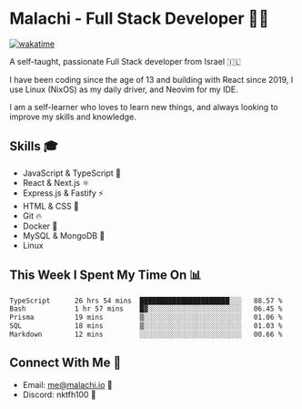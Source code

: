 # Malachi - Full Stack Developer 🚀🔥
[![wakatime](https://wakatime.com/badge/user/112ec769-e669-4b78-a46f-cf4343930741.svg)](https://wakatime.com/@112ec769-e669-4b78-a46f-cf4343930741)

A self-taught, passionate Full Stack developer from Israel 🇮🇱

I have been coding since the age of 13 and building with React since 2019, I use Linux (NixOS) as my daily driver, and Neovim for my IDE.

I am a self-learner who loves to learn new things, and always looking to improve my skills and knowledge.

## Skills 🎓
- JavaScript & TypeScript 💎
- React & Next.js ⚛️
- Express.js & Fastify ⚡️
- HTML & CSS 🎨
- Git 🔥
- Docker 🐳
- MySQL & MongoDB 💾
- Linux

## This Week I Spent My Time On 📊
<!--START_SECTION:waka-->

```txt
TypeScript      26 hrs 54 mins  ██████████████████████░░░   88.57 %
Bash            1 hr 57 mins    █▓░░░░░░░░░░░░░░░░░░░░░░░   06.45 %
Prisma          19 mins         ▒░░░░░░░░░░░░░░░░░░░░░░░░   01.06 %
SQL             18 mins         ▒░░░░░░░░░░░░░░░░░░░░░░░░   01.03 %
Markdown        12 mins         ░░░░░░░░░░░░░░░░░░░░░░░░░   00.66 %
```

<!--END_SECTION:waka-->


## Connect With Me 📱
- Email: me@malachi.io 📧
- Discord: nktfh100 👾

